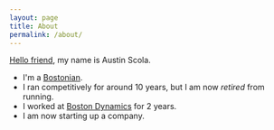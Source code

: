 ```yaml
---
layout: page
title: About
permalink: /about/
---
```


[Hello friend][1], my name is Austin Scola.

- I'm a [Bostonian][2].
- I ran competitively for around 10 years, but I am now _retired_ from running.
- I worked at [Boston Dynamics][3] for 2 years.
- I am now starting up a company.

[1]: https://github.com/AustinScola/AustinScola/blob/master/REFERENCES.md#hello-friend
[2]: https://duckduckgo.com/?q=bostonian+meaning
[3]: https://www.bostondynamics.com/
